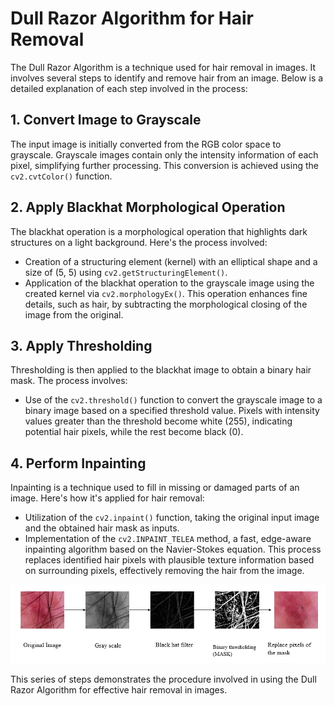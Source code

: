 # Dull Razor Algorithm for Hair Removal

The Dull Razor Algorithm is a technique used for hair removal in images. It involves several steps to identify and remove hair from an image. Below is a detailed explanation of each step involved in the process:

## 1. Convert Image to Grayscale

The input image is initially converted from the RGB color space to grayscale. Grayscale images contain only the intensity information of each pixel, simplifying further processing. This conversion is achieved using the `cv2.cvtColor()` function.

## 2. Apply Blackhat Morphological Operation

The blackhat operation is a morphological operation that highlights dark structures on a light background. Here's the process involved:

- Creation of a structuring element (kernel) with an elliptical shape and a size of (5, 5) using `cv2.getStructuringElement()`.
- Application of the blackhat operation to the grayscale image using the created kernel via `cv2.morphologyEx()`. This operation enhances fine details, such as hair, by subtracting the morphological closing of the image from the original.

## 3. Apply Thresholding

Thresholding is then applied to the blackhat image to obtain a binary hair mask. The process involves:

- Use of the `cv2.threshold()` function to convert the grayscale image to a binary image based on a specified threshold value. Pixels with intensity values greater than the threshold become white (255), indicating potential hair pixels, while the rest become black (0).

## 4. Perform Inpainting

Inpainting is a technique used to fill in missing or damaged parts of an image. Here's how it's applied for hair removal:

- Utilization of the `cv2.inpaint()` function, taking the original input image and the obtained hair mask as inputs.
- Implementation of the `cv2.INPAINT_TELEA` method, a fast, edge-aware inpainting algorithm based on the Navier-Stokes equation. This process replaces identified hair pixels with plausible texture information based on surrounding pixels, effectively removing the hair from the image.

![Figure 6: Dull Razar Algorithm](https://github.com/fazlerabbi2248/Dull_razor_algorithm/blob/master/dull%20razor%20algorithm.png)

This series of steps demonstrates the procedure involved in using the Dull Razor Algorithm for effective hair removal in images.
